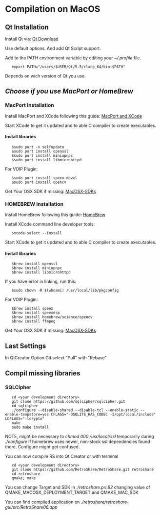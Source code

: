 # Compilation on MacOS

## Qt Installation

Install Qt via: [Qt Download](http://www.qt.io/download/)

Use default options. And add Qt Script support.

Add to the PATH environment variable by editing your *~/.profile* file.

       export PATH="/users/$USER/Qt/5.5/clang_64/bin:$PATH"

Depends on wich version of Qt you use.

## ***Choose if you use MacPort or HomeBrew***

### MacPort Installation

Install MacPort and XCode following this guide: [MacPort and XCode](http://guide.macports.org/#installing.xcode)

Start XCode to get it updated and to able C compiler to create executables.

#### Install libraries  

       $sudo port -v selfupdate
       $sudo port install openssl
       $sudo port install miniupnpc
       $sudo port install libmicrohttpd
       
For VOIP Plugin: 

       $sudo port install speex-devel
       $sudo port install opencv

Get Your OSX SDK if missing: [MacOSX-SDKs](https://github.com/phracker/MacOSX-SDKs)

### HOMEBREW Installation

Install HomeBrew following this guide: [HomeBrew](http://brew.sh/)

Install XCode command line developer tools:

       $xcode-select --install

Start XCode to get it updated and to able C compiler to create executables.

#### Install libraries  

       $brew install openssl
       $brew install miniupnpc
       $brew install libmicrohttpd
       
If you have error in linking, run this:

       $sudo chown -R $(whoami) /usr/local/lib/pkgconfig

For VOIP Plugin: 

       $brew install speex
       $brew install speexdsp
       $brew install homebrew/science/opencv
       $brew install ffmpeg

Get Your OSX SDK if missing: [MacOSX-SDKs](https://github.com/phracker/MacOSX-SDKs)

## Last Settings

In QtCreator Option Git select "Pull" with "Rebase"

## Compil missing libraries
### SQLCipher
       
       cd <your development directory>
       git clone https://github.com/sqlcipher/sqlcipher.git
       cd sqlcipher
       ./configure --disable-shared --disable-tcl --enable-static --enable-tempstore=yes CFLAGS="-DSQLITE_HAS_CODEC -I/opt/local/include" LDFLAGS="-lcrypto"
       make 
       sudo make install

NOTE, might be necessary to *chmod 000 /usr/local/ssl* temporarily during *./configure* if 
homebrew uses newer, non-stock ssl dependencies found there. Configure might get confused.

You can now compile RS into Qt Creator or with terminal

       cd <your development directory>
       git clone https://github.com/RetroShare/RetroShare.git retroshare
       cd retroshare
       qmake; make

You can change Target and SDK in *./retroshare.pri:82* changing value of QMAKE_MACOSX_DEPLOYMENT_TARGET and QMAKE_MAC_SDK

You can find compiled application on *./retroshare/retroshare-gui/src/RetroShare06.app*
